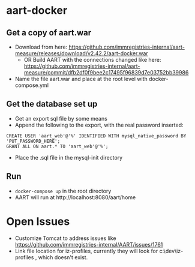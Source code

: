 # aart-docker
## Get a copy of aart.war
* Download from here: https://github.com/immregistries-internal/aart-measure/releases/download/v2.42.2/aart-docker.war
  * OR Build AART with the connections changed like here: https://github.com/immregistries-internal/aart-measure/commit/dfb2df0f9bee2c17495f96839d7e03752bb39986
* Name the file aart.war and place at the root level with docker-compose.yml

## Get the database set up
* Get an export sql file by some means
* Append the following to the export, with the real password inserted:
```
CREATE USER 'aart_web'@'%' IDENTIFIED WITH mysql_native_password BY 'PUT_PASSWORD_HERE';
GRANT ALL ON aart.* TO 'aart_web'@'%';
```
* Place the .sql file in the mysql-init directory

## Run
* `docker-compose up` in the root directory
* AART will run at http://localhost:8080/aart/home

# Open Issues
* Customize Tomcat to address issues like https://github.com/immregistries-internal/AART/issues/1761
* Link file location for iz-profiles, currently they will look for c:\dev\iz-profiles , which doesn't exist. 
